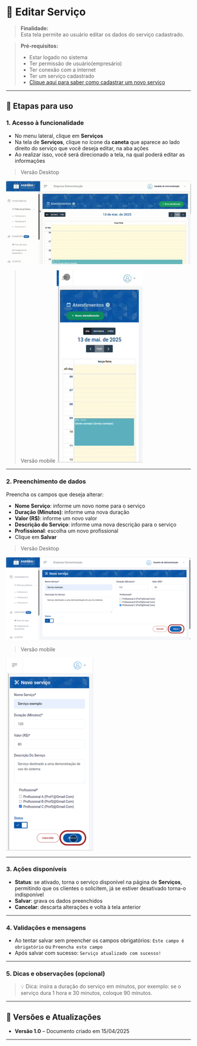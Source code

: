 # 📘 Editar Serviço

> **Finalidade:**  
> Esta tela permite ao usuário editar os dados do serviço cadastrado.

> **Pré-requisitos:**  
> - Estar logado no sistema  
> - Ter permissão de usuário(empresário)  
> - Ter conexão com a internet
> - Ter um serviço cadastrado
> - [Clique aqui para saber como cadastrar um novo serviço](../novo_servico/readme.md)

---

## 🧭 Etapas para uso

### 1. Acesso à funcionalidade
- No menu lateral, clique em **Serviços**
- Na tela de **Serviços**, clique no ícone da **caneta** que aparece ao lado direito do serviço que você deseja editar, na aba ações
- Ao realizar isso, você será direcionado a tela, na qual poderá editar as informações

> Versão Desktop

![Alt text](img/editar_servico_parte1_desktop.gif)

> Versão mobile
![Alt text](img/editar_servico_parte1_mobile.gif)

---

### 2. Preenchimento de dados
Preencha os campos que deseja alterar:
- **Nome Serviço**: informe um novo nome para o serviço
- **Duração (Minutos)**: informe uma nova duração 
- **Valor (R$)**: informe um novo valor
- **Descrição do Serviço**: informe uma nova descrição para o serviço
- **Profissional**: escolha um novo profissional
- Clique em **Salvar**

> Versão Desktop

![Alt text](img/editar_servico_parte2_desktop.png)

> Versão mobile

![Alt text](img/editar_servico_parte2_mobile.png)

---

### 3. Ações disponíveis
- **Status**: se ativado, torna o serviço disponível na página de **Serviços**, permitindo que os clientes o solicitem, já se estiver desativado torna-o indisponível  
- **Salvar**: grava os dados preenchidos  
- **Cancelar**: descarta alterações e volta à tela anterior  

---

### 4. Validações e mensagens
- Ao tentar salvar sem preencher os campos obrigatórios: `Este campo é obrigatório` ou `Preencha este campo`  
- Após salvar com sucesso: `Serviço atualizado com sucesso!`  

---

### 5. Dicas e observações (opcional)
> 💡 Dica: insira a duração do serviço em minutos, por exemplo: se o serviço dura 1 hora e 30 minutos, coloque 90 minutos.

---

## 🔄 Versões e Atualizações

- **Versão 1.0** – Documento criado em 
15/04/2025

---

